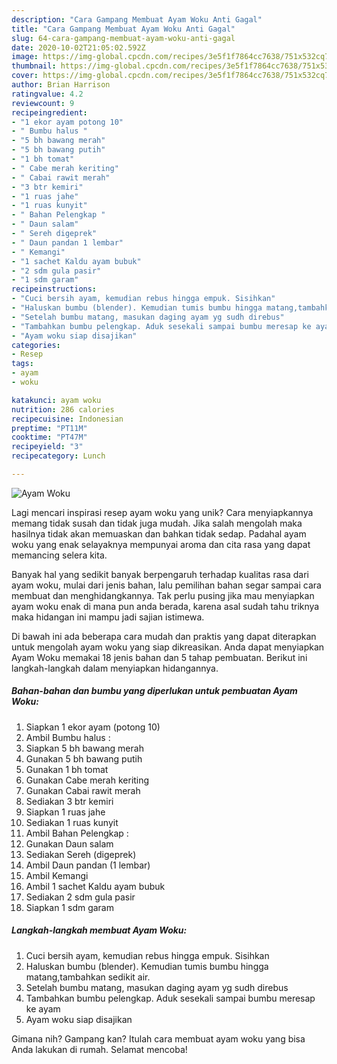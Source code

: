 ```yaml
---
description: "Cara Gampang Membuat Ayam Woku Anti Gagal"
title: "Cara Gampang Membuat Ayam Woku Anti Gagal"
slug: 64-cara-gampang-membuat-ayam-woku-anti-gagal
date: 2020-10-02T21:05:02.592Z
image: https://img-global.cpcdn.com/recipes/3e5f1f7864cc7638/751x532cq70/ayam-woku-foto-resep-utama.jpg
thumbnail: https://img-global.cpcdn.com/recipes/3e5f1f7864cc7638/751x532cq70/ayam-woku-foto-resep-utama.jpg
cover: https://img-global.cpcdn.com/recipes/3e5f1f7864cc7638/751x532cq70/ayam-woku-foto-resep-utama.jpg
author: Brian Harrison
ratingvalue: 4.2
reviewcount: 9
recipeingredient:
- "1 ekor ayam potong 10"
- " Bumbu halus "
- "5 bh bawang merah"
- "5 bh bawang putih"
- "1 bh tomat"
- " Cabe merah keriting"
- " Cabai rawit merah"
- "3 btr kemiri"
- "1 ruas jahe"
- "1 ruas kunyit"
- " Bahan Pelengkap "
- " Daun salam"
- " Sereh digeprek"
- " Daun pandan 1 lembar"
- " Kemangi"
- "1 sachet Kaldu ayam bubuk"
- "2 sdm gula pasir"
- "1 sdm garam"
recipeinstructions:
- "Cuci bersih ayam, kemudian rebus hingga empuk. Sisihkan"
- "Haluskan bumbu (blender). Kemudian tumis bumbu hingga matang,tambahkan sedikit air."
- "Setelah bumbu matang, masukan daging ayam yg sudh direbus"
- "Tambahkan bumbu pelengkap. Aduk sesekali sampai bumbu meresap ke ayam"
- "Ayam woku siap disajikan"
categories:
- Resep
tags:
- ayam
- woku

katakunci: ayam woku 
nutrition: 286 calories
recipecuisine: Indonesian
preptime: "PT11M"
cooktime: "PT47M"
recipeyield: "3"
recipecategory: Lunch

---
```



![Ayam Woku](https://img-global.cpcdn.com/recipes/3e5f1f7864cc7638/751x532cq70/ayam-woku-foto-resep-utama.jpg)

Lagi mencari inspirasi resep ayam woku yang unik? Cara menyiapkannya memang tidak susah dan tidak juga mudah. Jika salah mengolah maka hasilnya tidak akan memuaskan dan bahkan tidak sedap. Padahal ayam woku yang enak selayaknya mempunyai aroma dan cita rasa yang dapat memancing selera kita.



Banyak hal yang sedikit banyak berpengaruh terhadap kualitas rasa dari ayam woku, mulai dari jenis bahan, lalu pemilihan bahan segar sampai cara membuat dan menghidangkannya. Tak perlu pusing jika mau menyiapkan ayam woku enak di mana pun anda berada, karena asal sudah tahu triknya maka hidangan ini mampu jadi sajian istimewa.


Di bawah ini ada beberapa cara mudah dan praktis yang dapat diterapkan untuk mengolah ayam woku yang siap dikreasikan. Anda dapat menyiapkan Ayam Woku memakai 18 jenis bahan dan 5 tahap pembuatan. Berikut ini langkah-langkah dalam menyiapkan hidangannya.

<!--inarticleads1-->

##### Bahan-bahan dan bumbu yang diperlukan untuk pembuatan Ayam Woku:

1. Siapkan 1 ekor ayam (potong 10)
1. Ambil  Bumbu halus :
1. Siapkan 5 bh bawang merah
1. Gunakan 5 bh bawang putih
1. Gunakan 1 bh tomat
1. Gunakan  Cabe merah keriting
1. Gunakan  Cabai rawit merah
1. Sediakan 3 btr kemiri
1. Siapkan 1 ruas jahe
1. Sediakan 1 ruas kunyit
1. Ambil  Bahan Pelengkap :
1. Gunakan  Daun salam
1. Sediakan  Sereh (digeprek)
1. Ambil  Daun pandan (1 lembar)
1. Ambil  Kemangi
1. Ambil 1 sachet Kaldu ayam bubuk
1. Sediakan 2 sdm gula pasir
1. Siapkan 1 sdm garam




<!--inarticleads2-->

##### Langkah-langkah membuat Ayam Woku:

1. Cuci bersih ayam, kemudian rebus hingga empuk. Sisihkan
1. Haluskan bumbu (blender). Kemudian tumis bumbu hingga matang,tambahkan sedikit air.
1. Setelah bumbu matang, masukan daging ayam yg sudh direbus
1. Tambahkan bumbu pelengkap. Aduk sesekali sampai bumbu meresap ke ayam
1. Ayam woku siap disajikan




Gimana nih? Gampang kan? Itulah cara membuat ayam woku yang bisa Anda lakukan di rumah. Selamat mencoba!
